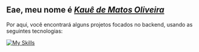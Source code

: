 <h2> Eae, meu nome é <a href="https://www.linkedin.com/in/ikauematos/"><i>Kauê de Matos Oliveira</i></a></h2>

Por aqui, você encontrará alguns projetos focados no backend, usando as seguintes tecnologias:

[![My Skills](https://skillicons.dev/icons?i=java,spring,angular,typescript,cs,aws,mysql,docker,rabbitmq,linux,postman)](https://skillicons.dev)
